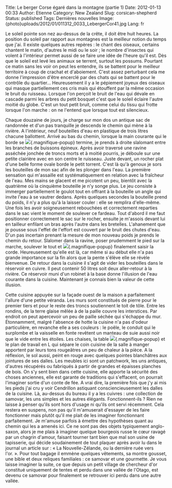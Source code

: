 Title: Le berger Corse égaré dans la montagne (partie 1)
Date: 2012-01-13 00:33
Author: Etienne
Category: New Zealand
Slug: corsican-shepherd
Status: published
Tags: Dernières nouvelles
Image: {photo}uploads/2012/01/011312_0033_LebergerCor41.jpg
Lang: fr

Le soleil pointe son nez au-dessus de la crête, il doit être huit
heures. La position du soleil par rapport aux montagnes est la meilleur
notion du temps que j'ai. Il existe quelques autres repères : le chant
des oiseaux, certains chantent le matin, d'autres le midi ou le soir ;
le nombre d'insectes qui volent à l'intérieur permet aussi de se faire
une idée de l'heure qu'il est. Dès que le soleil est levé les animaux se
terrent, surtout les possums. Pourtant ce matin sans les voir on peut
les entendre, ils se battent pour le meilleur territoire à coup de
crachat et d'aboiement. C'est assez perturbant cela me donne
l'impression d'être encerclé par des chats qui se battent pour le
contrôle du quartier... Heureusement il y a le pépiement joyeux des
oiseaux qui masque partiellement ces cris mais qui étouffent par la même
occasion le bruit du ruisseau. Lorsque l'on perçoit le bruit de l'eau
qui dévale en cascade parmi les arbres du petit bosquet c'est que le
soleil éclaire l'autre moitié du globe. C'est un tout petit bruit, comme
celui du tissu qui frotte lorsque l'on marche : on ne l'entend que
lorsque tout est silencieux.

Chaque douzaine de jours, je charge sur mon dos un antique sac de
randonnée et d'un pas tranquille je descends le chemin qui mène à la
rivière. A l'intérieur, neuf bouteilles d'eau en plastique de trois
litres chacune ballottent. Arrivé au bas du chemin, lorsque la main
courante qui le borde se
 [![]({photo}uploads/2012/01/011312_0033_LebergerCor21.jpg)](photos/uploads/2012/01/011312_0033_lebergercor21a.jpg){.magnifique-popup} termine,
je prends à droite slalomant entre les branches de buissons épineux.
Après avoir traversé une ravine asséchée jonchée de troncs morts et à
moitié pourris, je déboule sur une petite clairière avec en son centre
le ruisseau. Juste devant, un rocher plat d'une belle forme ovale borde
le petit torrent. C'est là qu'à genoux je sors les bouteilles de mon sac
afin de les plonger dans l'eau. La première sensation qui m'assaille est
systématiquement en relation avec la fraîcheur de l'eau. Mes mains se
glacent et me picotent un peu, bientôt avec la quatrième où la cinquième
bouteille je n'y songe plus. Le jeu consiste à immerger partiellement le
goulot tout en offrant à la bouteille un angle qui invite l'eau à se
vautrer dedans. Après quelques secondes la bouteille prend du poids, il
n'y a plus qu'à la laisser couler : elle se remplira d'elle-même. Une
fois les avoir soigneusement rebouchées et correctement reparties dans
le sac vient le moment de soulever ce fardeau. Tout d'abord il me faut
positionner correctement le sac sur le rocher, ensuite je m'assois
devant lui en tailleur enfilant un bras après l'autre dans les
bretelles. L'ahanement que je pousse sous l'effet de l'effort est
couvert par le bruit des chutes d'eau. D'un pas incertain prenant la
mesure de mon nouveau poids je prends le chemin du retour. Slalomer dans
la ravine, poser prudemment le pied sur la marche, soulever le tout et
 [![]({photo}uploads/2012/01/011312_0033_LebergerCor31.jpg)](photos/uploads/2012/01/011312_0033_lebergercor31a.jpg){.magnifique-popup} finalement
saisir la corde. Heureusement qu'elle est là, car même si au début elle
n'a pas grande importance sur la fin alors que la pente s'élève elle se
révèle bienvenue. De retour dans la cuisine il s'agit de vider les
bouteilles dans le réservoir en cuivre. Il peut contenir 50 litres soit
deux aller-retour à la rivière. Ce réservoir muni d'un robinet à la base
donne l'illusion de l'eau courante dans la cuisine. Maintenant je
connais bien la valeur de cette illusion.

Cette cuisine appuyée sur la façade ouest de la maison a parfaitement
l'allure d'une petite véranda. Les murs sont constitués de pierre pour
le premier tiers et pour le reste des troncs soutiennent le toit de
tôle. Entre les rondins, de la terre glaise mêlée à de la paille couvre
les interstices. Par endroit on peut apercevoir un peu de paille séchée
qui s'échappe du mur. Étonnamment, malgré l'absence de hotte la cuisine
n'a pas d'odeur particulière, en revanche elle a ses couleurs : le
poêle, le conduit qui le surplombe et la vaisselle en fonte revêtent un
manteau de suie aussi noir que le vide entre les étoiles. Les chaises,
la table
 [![]({photo}uploads/2012/01/011312_0033_LebergerCor41.jpg)](photos/uploads/2012/01/011312_0033_lebergercor41a.jpg){.magnifique-popup} et
le plan de travail en L qui sépare le coin cuisine de la salle à manger
apportent par leurs tons rougeâtres un peu de chaleur à la pièce. A la
réflexion, le sol aussi, peint en rouge avec quelques pointes
blanchâtres aux jointures de ses dalles. Les meubles ici sont un
patchwork, les uns antiques, d'autres récupérés ou fabriqués à partir de
grandes et épaisses planches de bois. On s'y sent bien dans cette
cuisine, elle apporte la sécurité des choses anciennes, elle est garante
de traditions qui s'effacent, on pourrait l'imaginer sortie d'un conte
de fée. A vrai dire, la première fois que j'y ai mis les pieds j'ai cru
y voir Cendrillon astiquant consciencieusement les dalles de la cuisine.
Là, au-dessus du bureau il y a les cuivres : une collection de samovar,
les uns simples et les autres élégants. Fonctionnent-ils ? Rien ne
laisse à penser qu'ils sont hors d'usage ni qu'ils ont servi récemment.
Cela restera en suspens, non pas qu'il m'amuserait d'essayer de les
faire fonctionner mais plutôt qu'il me plait de les imaginer
fonctionnant parfaitement. Je m'amuse parfois à émettre des hypothèses
quant au chemin qui les a amenés ici. Ce ne sont pas des objets
typiquement anglo-saxon, alors je me plais à imaginer quelque bourgeois
russe le cœur ravagé par un chagrin d'amour, faisant tourner tant bien
que mal son usine de tapisserie, qui décide soudainement de tout plaquer
après avoir lu dans le journal un article sur : « La Nouvelle-Zélande,
ou la dernière ruée vers l'or. ». Pour tout bagage il emmène quelques
vêtements, sa montre gousset, une bible et deux reliques familiales : ce
samovar et une gourmette. Je vous laisse imaginer la suite, ce que
depuis un petit village de chercheur d'or constitué uniquement de tentes
et perdu dans une vallée de l'Otago, est devenu ce samovar pour
finalement se retrouver ici perdu dans une autre vallée.
